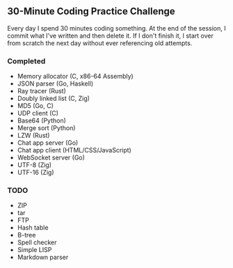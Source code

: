 ## 30-Minute Coding Practice Challenge
Every day I spend 30 minutes coding something. At the end of the session,
I commit what I've written and then delete it. If I don't finish it,
I start over from scratch the next day without ever referencing old attempts.

### Completed
- Memory allocator (C, x86-64 Assembly)
- JSON parser (Go, Haskell)
- Ray tracer (Rust)
- Doubly linked list (C, Zig)
- MD5 (Go, C)
- UDP client (C)
- Base64 (Python)
- Merge sort (Python)
- LZW (Rust)
- Chat app server (Go)
- Chat app client (HTML/CSS/JavaScript)
- WebSocket server (Go)
- UTF-8 (Zig)
- UTF-16 (Zig)

### TODO
- ZIP
- tar
- FTP
- Hash table
- B-tree
- Spell checker
- Simple LISP
- Markdown parser
